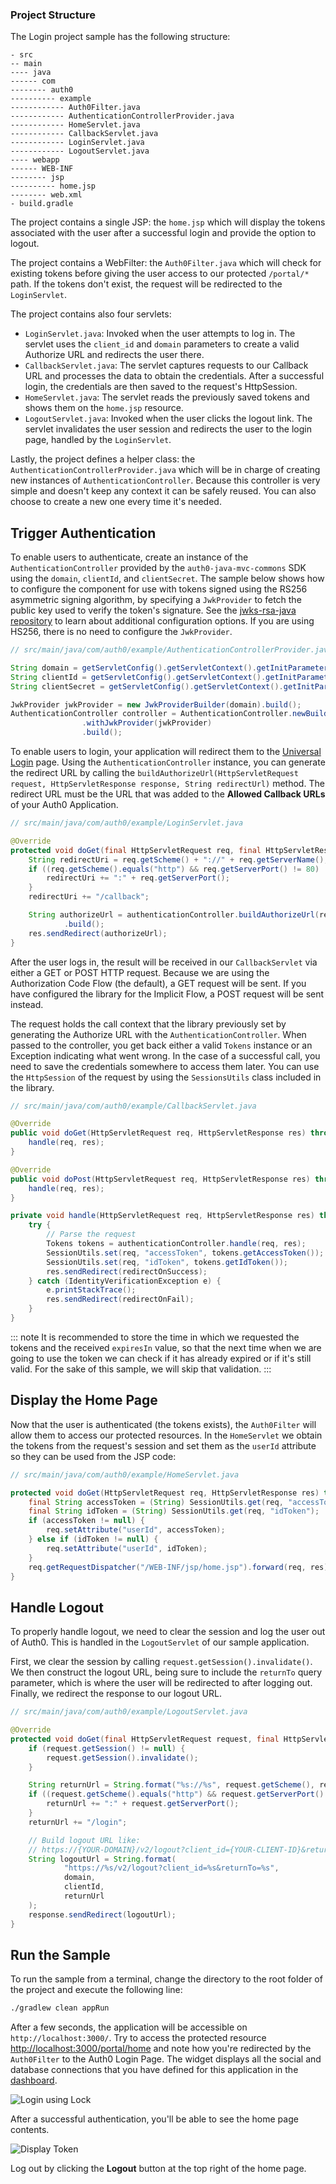 ### Project Structure

The Login project sample has the following structure:

```text
- src
-- main
---- java
------ com
-------- auth0
---------- example
------------ Auth0Filter.java
------------ AuthenticationControllerProvider.java
------------ HomeServlet.java
------------ CallbackServlet.java
------------ LoginServlet.java
------------ LogoutServlet.java
---- webapp
------ WEB-INF
-------- jsp
---------- home.jsp
-------- web.xml
- build.gradle
```

The project contains a single JSP: the `home.jsp` which will display the tokens associated with the user after a successful login and provide the option to logout.

The project contains a WebFilter: the `Auth0Filter.java` which will check for existing tokens before giving the user access to our protected `/portal/*` path. If the tokens don't exist, the request will be redirected to the `LoginServlet`.

The project contains also four servlets:
- `LoginServlet.java`: Invoked when the user attempts to log in. The servlet uses the `client_id` and `domain` parameters to create a valid Authorize URL and redirects the user there.
- `CallbackServlet.java`: The servlet captures requests to our Callback URL and processes the data to obtain the credentials. After a successful login, the credentials are then saved to the request's HttpSession.
- `HomeServlet.java`: The servlet reads the previously saved tokens and shows them on the `home.jsp` resource.
- `LogoutServlet.java`: Invoked when the user clicks the logout link. The servlet invalidates the user session and redirects the user to the login page, handled by the `LoginServlet`.

Lastly, the project defines a helper class: the `AuthenticationControllerProvider.java` which will be in charge of creating new instances of `AuthenticationController`. Because this controller is very simple and doesn't keep any context it can be safely reused. You can also choose to create a new one every time it's needed.

## Trigger Authentication

To enable users to authenticate, create an instance of the `AuthenticationController` provided by the `auth0-java-mvc-commons` SDK using the `domain`, `clientId`, and `clientSecret`.  The sample below shows how to configure the component for use with tokens signed using the RS256 asymmetric signing algorithm, by specifying a `JwkProvider` to fetch the public key used to verify the token's signature. See the [jwks-rsa-java repository](https://github.com/auth0/jwks-rsa-java) to learn about additional configuration options. If you are using HS256, there is no need to configure the `JwkProvider`. 

```java
// src/main/java/com/auth0/example/AuthenticationControllerProvider.java

String domain = getServletConfig().getServletContext().getInitParameter("com.auth0.domain");
String clientId = getServletConfig().getServletContext().getInitParameter("com.auth0.clientId");
String clientSecret = getServletConfig().getServletContext().getInitParameter("com.auth0.clientSecret");

JwkProvider jwkProvider = new JwkProviderBuilder(domain).build();
AuthenticationController controller = AuthenticationController.newBuilder(domain, clientId, clientSecret)
                .withJwkProvider(jwkProvider)
                .build();
```

To enable users to login, your application will redirect them to the [Universal Login](https://auth0.com/docs/universal-login) page. Using the `AuthenticationController` instance, you can generate the redirect URL by calling the `buildAuthorizeUrl(HttpServletRequest request, HttpServletResponse response, String redirectUrl)` method. The redirect URL must be the URL that was added to the **Allowed Callback URLs** of your Auth0 Application.

```java
// src/main/java/com/auth0/example/LoginServlet.java

@Override
protected void doGet(final HttpServletRequest req, final HttpServletResponse res) throws ServletException, IOException {
    String redirectUri = req.getScheme() + "://" + req.getServerName();
    if ((req.getScheme().equals("http") && req.getServerPort() != 80) || (req.getScheme().equals("https") && req.getServerPort() != 443)) {
        redirectUri += ":" + req.getServerPort();
    }
    redirectUri += "/callback";

    String authorizeUrl = authenticationController.buildAuthorizeUrl(req, res, redirectUri)
            .build();
    res.sendRedirect(authorizeUrl);
}
```

After the user logs in, the result will be received in our `CallbackServlet` via either a GET or POST HTTP request. Because we are using the Authorization Code Flow (the default), a GET request will be sent. If you have configured the library for the Implicit Flow, a POST request will be sent instead.

The request holds the call context that the library previously set by generating the Authorize URL with the `AuthenticationController`. When passed to the controller, you get back either a valid `Tokens` instance or an Exception indicating what went wrong. In the case of a successful call, you need to save the credentials somewhere to access them later. You can use the `HttpSession` of the request by using the `SessionsUtils` class included in the library.

```java
// src/main/java/com/auth0/example/CallbackServlet.java

@Override
public void doGet(HttpServletRequest req, HttpServletResponse res) throws IOException, ServletException {
    handle(req, res);
}

@Override
public void doPost(HttpServletRequest req, HttpServletResponse res) throws IOException, ServletException {
    handle(req, res);
}

private void handle(HttpServletRequest req, HttpServletResponse res) throws IOException {
    try {
        // Parse the request
        Tokens tokens = authenticationController.handle(req, res);
        SessionUtils.set(req, "accessToken", tokens.getAccessToken());
        SessionUtils.set(req, "idToken", tokens.getIdToken());
        res.sendRedirect(redirectOnSuccess);
    } catch (IdentityVerificationException e) {
        e.printStackTrace();
        res.sendRedirect(redirectOnFail);
    }
}
```

::: note
It is recommended to store the time in which we requested the tokens and the received `expiresIn` value, so that the next time when we are going to use the token we can check if it has already expired or if it's still valid. For the sake of this sample, we will skip that validation.
:::

## Display the Home Page

Now that the user is authenticated (the tokens exists), the `Auth0Filter` will allow them to access our protected resources. In the `HomeServlet` we obtain the tokens from the request's session and set them as the `userId` attribute so they can be used from the JSP code:

```java
// src/main/java/com/auth0/example/HomeServlet.java

protected void doGet(HttpServletRequest req, HttpServletResponse res) throws ServletException, IOException {
    final String accessToken = (String) SessionUtils.get(req, "accessToken");
    final String idToken = (String) SessionUtils.get(req, "idToken");
    if (accessToken != null) {
        req.setAttribute("userId", accessToken);
    } else if (idToken != null) {
        req.setAttribute("userId", idToken);
    }
    req.getRequestDispatcher("/WEB-INF/jsp/home.jsp").forward(req, res);
}
```

## Handle Logout

To properly handle logout, we need to clear the session and log the user out of Auth0. This is handled in the `LogoutServlet` of our sample application.

First, we clear the session by calling `request.getSession().invalidate()`. We then construct the logout URL, being sure to include the `returnTo` query parameter, which is where the user will be redirected to after logging out. Finally, we redirect the response to our logout URL.


```java
// src/main/java/com/auth0/example/LogoutServlet.java

@Override
protected void doGet(final HttpServletRequest request, final HttpServletResponse response) throws ServletException, IOException {
    if (request.getSession() != null) {
        request.getSession().invalidate();
    }

    String returnUrl = String.format("%s://%s", request.getScheme(), request.getServerName());
    if ((request.getScheme().equals("http") && request.getServerPort() != 80) || (request.getScheme().equals("https") && request.getServerPort() != 443)) {
        returnUrl += ":" + request.getServerPort();
    }
    returnUrl += "/login";

    // Build logout URL like:
    // https://{YOUR-DOMAIN}/v2/logout?client_id={YOUR-CLIENT-ID}&returnTo=http://localhost:3000/login
    String logoutUrl = String.format(
            "https://%s/v2/logout?client_id=%s&returnTo=%s",
            domain,
            clientId,
            returnUrl
    );
    response.sendRedirect(logoutUrl);
}
```

## Run the Sample

To run the sample from a terminal, change the directory to the root folder of the project and execute the following line:

```bash
./gradlew clean appRun
```

After a few seconds, the application will be accessible on `http://localhost:3000/`. Try to access the protected resource [http://localhost:3000/portal/home](http://localhost:3000/portal/home) and note how you're redirected by the `Auth0Filter` to the Auth0 Login Page. The widget displays all the social and database connections that you have defined for this application in the [dashboard](${manage_url}/#/).

![Login using Lock](/media/articles/java/login-with-lock.png)

After a successful authentication, you'll be able to see the home page contents.

![Display Token](/media/articles/java/display-token.png)

Log out by clicking the **Logout** button at the top right of the home page.
